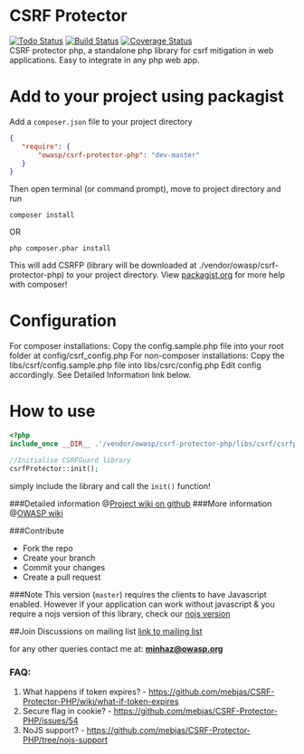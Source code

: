 CSRF Protector
==========================
[![Todo Status](http://todofy.org/b/mebjas/CSRF-Protector-PHP)](http://todofy.org/r/mebjas/CSRF-Protector-PHP) [![Build Status](https://travis-ci.org/mebjas/CSRF-Protector-PHP.svg?branch=master)](https://travis-ci.org/mebjas/CSRF-Protector-PHP) [![Coverage Status](https://coveralls.io/repos/mebjas/CSRF-Protector-PHP/badge.png?branch=master)](https://coveralls.io/r/mebjas/CSRF-Protector-PHP?branch=master) 
<br>CSRF protector php, a standalone php library for csrf mitigation in web applications. Easy to integrate in any php web app. 

Add to your project using packagist
==========
 Add a `composer.json` file to your project directory
 ```json
 {
    "require": {
        "owasp/csrf-protector-php": "dev-master"
    }
}
```
Then open terminal (or command prompt), move to project directory and run
```shell
composer install
```
OR
```
php composer.phar install
```
This will add CSRFP (library will be downloaded at ./vendor/owasp/csrf-protector-php) to your project directory. View [packagist.org](https://packagist.org/) for more help with composer!

Configuration
==========
For composer installations: Copy the config.sample.php file into your root folder at config/csrf_config.php
For non-composer installations: Copy the libs/csrf/config.sample.php file into libs/csrc/config.php
Edit config accordingly. See Detailed Information link below.

How to use
==========
```php
<?php
include_once __DIR__ .'/vendor/owasp/csrf-protector-php/libs/csrf/csrfprotector.php';

//Initialise CSRFGuard library
csrfProtector::init();
```
simply include the library and call the `init()` function!

###Detailed information @[Project wiki on github](https://github.com/mebjas/CSRF-Protector-PHP/wiki)
###More information @[OWASP wiki](https://www.owasp.org/index.php/CSRFProtector_Project)

###Contribute

* Fork the repo
* Create your branch
* Commit your changes
* Create a pull request



###Note
This version (`master`) requires the clients to have Javascript enabled. However if your application can work without javascript & you require a nojs version of this library, check our [nojs version](https://github.com/mebjas/CSRF-Protector-PHP/tree/nojs-support)

##Join Discussions on mailing list
[link to mailing list](https://lists.owasp.org/mailman/listinfo/owasp-csrfprotector)

for any other queries contact me at: **minhaz@owasp.org**

### FAQ:
1. What happens if token expires? - https://github.com/mebjas/CSRF-Protector-PHP/wiki/what-if-token-expires
2. Secure flag in cookie? - https://github.com/mebjas/CSRF-Protector-PHP/issues/54
3. NoJS support? - https://github.com/mebjas/CSRF-Protector-PHP/tree/nojs-support
